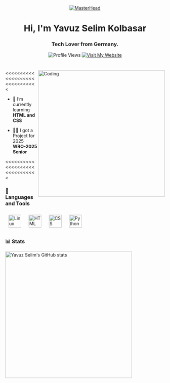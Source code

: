<div align="center">
  <a href="https://yavuzselimkolbasar.io">
    <img src="https://c.tenor.com/XgAG1LXjpcYAAAAd/apartamento-qualquer-banner-banner.gif" alt="MasterHead">
  </a>
</div>

<h1 align="center">Hi, I'm Yavuz Selim Kolbasar</h1>
<h3 align="center">Tech Lover from Germany.</h3>
<div align="center">
  <img src="https://komarev.com/ghpvc/?username=yavuzselimkolbasar&style=for-the-badge&color=blue" alt="Profile Views"/>
  <a href="https://yavuzselimkolbasar.com">
    <img src="https://img.shields.io/badge/Visit-My%20Website-blue?style=for-the-badge&color=red" alt="Visit My Website"/>
  </a>
</div>

#

<img align="right" alt="Coding" width="400" src="https://media1.tenor.com/m/y-cCxl8uEw0AAAAC/yetopen.gif">

<<<<<<<<<<<<<<<<<<<<<<<<<<<<<<<

- :seedling: I’m currently learning **HTML and CSS**

- :man_technologist: I got a Project for 2025 **WRO-2025 Senior**


<<<<<<<<<<<<<<<<<<<<<<<<<<<<<<<

<div align="left">
  <h3>🧰 Languages and Tools</h3>
</div>
<div align="leftr">
  <img alt="Linux" width="40px" src="https://cdn.jsdelivr.net/gh/devicons/devicon/icons/linux/linux-original.svg" 
       style="margin: 10px;" />
  <img alt="HTML" width="40px" src="https://cdn.jsdelivr.net/gh/devicons/devicon/icons/html5/html5-plain.svg" 
       style="margin: 10px;" />
  <img alt="CSS" width="40px" src="https://cdn.jsdelivr.net/gh/devicons/devicon/icons/css3/css3-plain.svg" 
       style="margin: 10px;" />
  <img alt="Python" width="40px" src="https://cdn.jsdelivr.net/gh/devicons/devicon/icons/python/python-plain.svg" 
       style="margin: 10px;" />
</div>

### 📊 Stats

<img src="https://github-readme-stats.vercel.app/api?username=yavuzselimkolbasar&show_icons=true&theme=gruvbox" alt="Yavuz Selim's GitHub stats" width="400">

